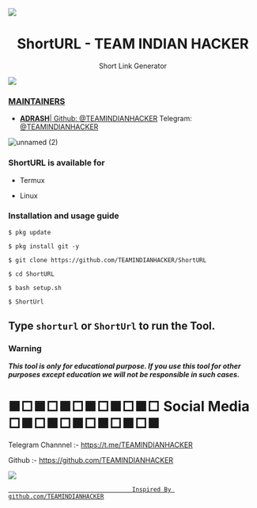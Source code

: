 
  <img src="https://www.linkpicture.com/q/IMG-20210607-WA0001_3.jpg">  
</p>

<h1 align="center">ShortURL - TEAM INDIAN HACKER</h1>
<p align="center">
  Short Link Generator 
</p>

<a href="https://t.me/TEAMINDIANHACKER"><img src="https://img.shields.io/badge/telegram-Mr.Suman || OnlineHacking-blue.svg">


### MAINTAINERS
* **ADRASH**| 
Github: <a href="https://github.com/TEAMINDIANHACKER">@TEAMINDIANHACKER</a>
Telegram: <a href="https://t.me/TEAMINDIANHACKER">@TEAMINDIANHACKER</a>

![unnamed (2)](https://www.linkpicture.com/q/Screenshot_20210608-150802.png)



### ShortURL is available for

* Termux

* Linux

### Installation and usage guide
```
$ pkg update
```
```
$ pkg install git -y
```
```
$ git clone https://github.com/TEAMINDIANHACKER/ShortURL
```
```
$ cd ShortURL
```
```
$ bash setup.sh
```
```
$ ShortUrl
```

## Type `shorturl` or `ShortUrl` to run the Tool.


     
### Warning

***This tool is only for educational purpose. If you use this tool for other purposes except education we will not be responsible in such cases.***

# ■□■□■□■□■□■□ Social Media □■□■□■□■□■□■


Telegram Channnel :- https://t.me/TEAMINDIANHACKER



Github :- https://github.com/TEAMINDIANHACKER


<a href="https://t.me/TEAMINDIANHACKER"><img src="https://img.shields.io/badge/telegram-OWNEROFTIH|| TEAMINDIANHACKER-blue.svg">


                                       Inspired By github.com/TEAMINDIANHACKER
